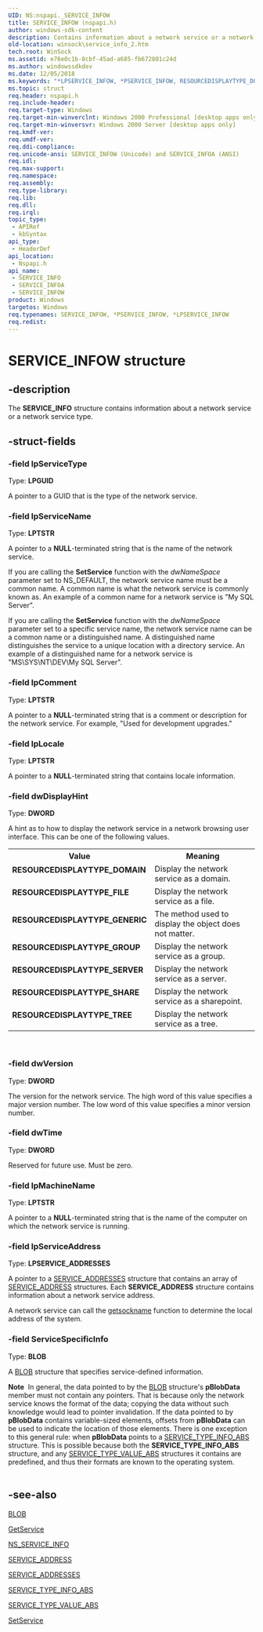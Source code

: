 ```yaml
---
UID: NS:nspapi._SERVICE_INFOW
title: SERVICE_INFOW (nspapi.h)
author: windows-sdk-content
description: Contains information about a network service or a network service type.
old-location: winsock\service_info_2.htm
tech.root: WinSock
ms.assetid: e76e0c1b-8cbf-45ad-a685-fb672801c24d
ms.author: windowssdkdev
ms.date: 12/05/2018
ms.keywords: "*LPSERVICE_INFOW, *PSERVICE_INFOW, RESOURCEDISPLAYTYPE_DOMAIN, RESOURCEDISPLAYTYPE_FILE, RESOURCEDISPLAYTYPE_GENERIC, RESOURCEDISPLAYTYPE_GROUP, RESOURCEDISPLAYTYPE_SERVER, RESOURCEDISPLAYTYPE_SHARE, RESOURCEDISPLAYTYPE_TREE, SERVICE_INFO, SERVICE_INFO structure [Winsock], SERVICE_INFOA, SERVICE_INFOW, _win32_service_info_2, nspapi/SERVICE_INFO, nspapi/SERVICE_INFOA, nspapi/SERVICE_INFOW, winsock.service_info_2"
ms.topic: struct
req.header: nspapi.h
req.include-header: 
req.target-type: Windows
req.target-min-winverclnt: Windows 2000 Professional [desktop apps only]
req.target-min-winversvr: Windows 2000 Server [desktop apps only]
req.kmdf-ver: 
req.umdf-ver: 
req.ddi-compliance: 
req.unicode-ansi: SERVICE_INFOW (Unicode) and SERVICE_INFOA (ANSI)
req.idl: 
req.max-support: 
req.namespace: 
req.assembly: 
req.type-library: 
req.lib: 
req.dll: 
req.irql: 
topic_type:
 - APIRef
 - kbSyntax
api_type:
 - HeaderDef
api_location:
 - Nspapi.h
api_name:
 - SERVICE_INFO
 - SERVICE_INFOA
 - SERVICE_INFOW
product: Windows
targetos: Windows
req.typenames: SERVICE_INFOW, *PSERVICE_INFOW, *LPSERVICE_INFOW
req.redist: 
---
```


# SERVICE_INFOW structure


## -description


The 
<b>SERVICE_INFO</b> structure contains information about a network service or a network service type.


## -struct-fields




### -field lpServiceType

Type: <b>LPGUID</b>

A pointer to a GUID that is the type of the network service.


### -field lpServiceName

Type: <b>LPTSTR</b>

A pointer to a <b>NULL</b>-terminated string that is the name of the network service. 




If you are calling the 
<b>SetService</b> function with the <i>dwNameSpace</i> parameter set to NS_DEFAULT, the network service name must be a common name. A common name is what the network service is commonly known as. An example of a common name for a network service is "My SQL Server".

If you are calling the 
<b>SetService</b> function with the <i>dwNameSpace</i> parameter set to a specific service name, the network service name can be a common name or a distinguished name. A distinguished name distinguishes the service to a unique location with a directory service. An example of a distinguished name for a network service is "MS\\SYS\\NT\\DEV\\My SQL Server".


### -field lpComment

Type: <b>LPTSTR</b>

A pointer to a <b>NULL</b>-terminated string that is a comment or description for the network service. For example, "Used for development upgrades."


### -field lpLocale

Type: <b>LPTSTR</b>

A pointer to a <b>NULL</b>-terminated string that contains locale information.


### -field dwDisplayHint

Type: <b>DWORD</b>

A hint as to how to display the network service in a network browsing user interface. This can be one of the following values. 



<table>
<tr>
<th>Value</th>
<th>Meaning</th>
</tr>
<tr>
<td width="40%"><a id="RESOURCEDISPLAYTYPE_DOMAIN"></a><a id="resourcedisplaytype_domain"></a><dl>
<dt><b>RESOURCEDISPLAYTYPE_DOMAIN</b></dt>
</dl>
</td>
<td width="60%">
Display the network service as a domain.

</td>
</tr>
<tr>
<td width="40%"><a id="RESOURCEDISPLAYTYPE_FILE"></a><a id="resourcedisplaytype_file"></a><dl>
<dt><b>RESOURCEDISPLAYTYPE_FILE</b></dt>
</dl>
</td>
<td width="60%">
Display the network service as a file.

</td>
</tr>
<tr>
<td width="40%"><a id="RESOURCEDISPLAYTYPE_GENERIC"></a><a id="resourcedisplaytype_generic"></a><dl>
<dt><b>RESOURCEDISPLAYTYPE_GENERIC</b></dt>
</dl>
</td>
<td width="60%">
The method used to display the object does not matter.

</td>
</tr>
<tr>
<td width="40%"><a id="RESOURCEDISPLAYTYPE_GROUP"></a><a id="resourcedisplaytype_group"></a><dl>
<dt><b>RESOURCEDISPLAYTYPE_GROUP</b></dt>
</dl>
</td>
<td width="60%">
Display the network service as a group.

</td>
</tr>
<tr>
<td width="40%"><a id="RESOURCEDISPLAYTYPE_SERVER"></a><a id="resourcedisplaytype_server"></a><dl>
<dt><b>RESOURCEDISPLAYTYPE_SERVER</b></dt>
</dl>
</td>
<td width="60%">
Display the network service as a server.

</td>
</tr>
<tr>
<td width="40%"><a id="RESOURCEDISPLAYTYPE_SHARE"></a><a id="resourcedisplaytype_share"></a><dl>
<dt><b>RESOURCEDISPLAYTYPE_SHARE</b></dt>
</dl>
</td>
<td width="60%">
Display the network service as a sharepoint.

</td>
</tr>
<tr>
<td width="40%"><a id="RESOURCEDISPLAYTYPE_TREE"></a><a id="resourcedisplaytype_tree"></a><dl>
<dt><b>RESOURCEDISPLAYTYPE_TREE</b></dt>
</dl>
</td>
<td width="60%">
Display the network service as a tree.

</td>
</tr>
</table>
 


### -field dwVersion

Type: <b>DWORD</b>

The version for the network service. The high word of this value specifies a major version number. The low word of this value specifies a minor version number.


### -field dwTime

Type: <b>DWORD</b>

Reserved for future use. Must be zero.


### -field lpMachineName

Type: <b>LPTSTR</b>

A pointer to a <b>NULL</b>-terminated string that is the name of the computer on which the network service is running.


### -field lpServiceAddress

Type: <b>LPSERVICE_ADDRESSES</b>

A pointer to a 
<a href="https://msdn.microsoft.com/1ed0c634-4f09-49c1-8fbf-9182d6a4bd51">SERVICE_ADDRESSES</a> structure that contains an array of 
<a href="https://msdn.microsoft.com/5fc99e3a-7316-4950-9249-968bbc4168c2">SERVICE_ADDRESS</a> structures. Each 
<b>SERVICE_ADDRESS</b> structure contains information about a network service address. 




A network service can call the 
<a href="https://msdn.microsoft.com/be20a731-cdfc-48ae-90b2-43f2cf9ecf6d">getsockname</a> function to determine the local address of the system.


### -field ServiceSpecificInfo

Type: <b>BLOB</b>

A 
						<a href="https://msdn.microsoft.com/eb1ff7d1-79db-478f-9f3e-48507d333c76">BLOB</a> structure that specifies service-defined information. 




<div class="alert"><b>Note</b>  In general, the data pointed to by the 
<a href="https://msdn.microsoft.com/eb1ff7d1-79db-478f-9f3e-48507d333c76">BLOB</a> structure's <b>pBlobData</b> member must not contain any pointers. That is because only the network service knows the format of the data; copying the data without such knowledge would lead to pointer invalidation. If the data pointed to by <b>pBlobData</b> contains variable-sized elements, offsets from <b>pBlobData</b> can be used to indicate the location of those elements. There is one exception to this general rule: when <b>pBlobData</b> points to a 
<a href="https://msdn.microsoft.com/9adf92b0-1268-48c1-91e4-d05ad696ff06">SERVICE_TYPE_INFO_ABS</a> structure. This is possible because both the 
<b>SERVICE_TYPE_INFO_ABS</b> structure, and any 
<a href="https://msdn.microsoft.com/6e3df308-3f5c-40d7-b0f9-19fb6d6d3db8">SERVICE_TYPE_VALUE_ABS</a> structures it contains are predefined, and thus their formats are known to the operating system.</div>
<div> </div>

## -see-also




<a href="https://msdn.microsoft.com/eb1ff7d1-79db-478f-9f3e-48507d333c76">BLOB</a>



<a href="https://msdn.microsoft.com/d09ffe2d-33c3-4ca3-bc99-d7d78fd83620">GetService</a>



<a href="https://msdn.microsoft.com/5bcdeddf-2971-491b-9cf4-70595d3a7ff1">NS_SERVICE_INFO</a>



<a href="https://msdn.microsoft.com/5fc99e3a-7316-4950-9249-968bbc4168c2">SERVICE_ADDRESS</a>



<a href="https://msdn.microsoft.com/1ed0c634-4f09-49c1-8fbf-9182d6a4bd51">SERVICE_ADDRESSES</a>



<a href="https://msdn.microsoft.com/9adf92b0-1268-48c1-91e4-d05ad696ff06">SERVICE_TYPE_INFO_ABS</a>



<a href="https://msdn.microsoft.com/6e3df308-3f5c-40d7-b0f9-19fb6d6d3db8">SERVICE_TYPE_VALUE_ABS</a>



<a href="https://msdn.microsoft.com/cc5e35ef-5c64-41ba-a5f9-5961371c4d08">SetService</a>
 

 

